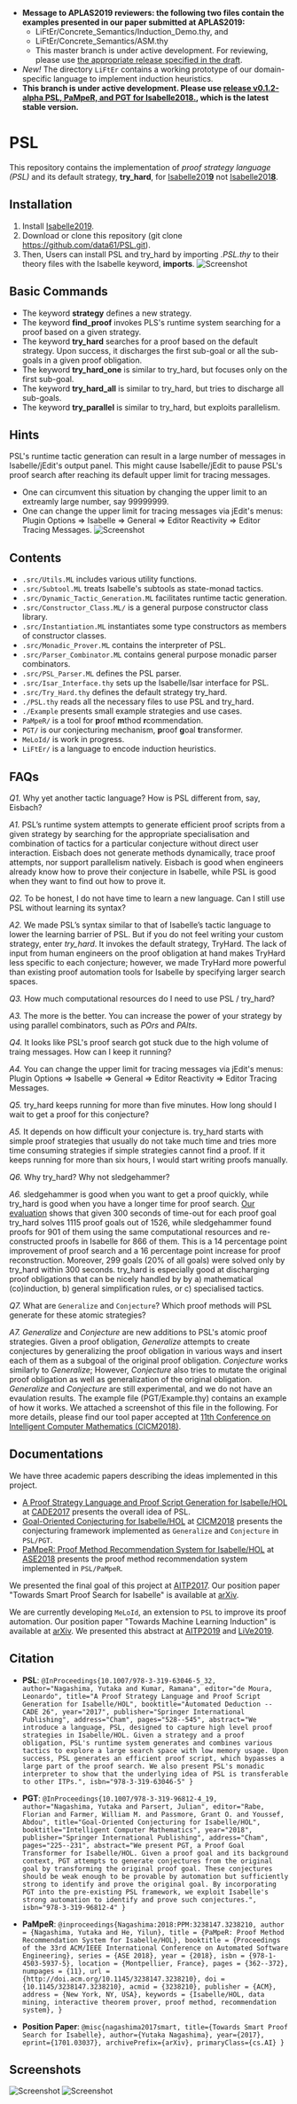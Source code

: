 - **Message to APLAS2019 reviewers: the following two files contain the examples presented in our paper submitted at APLAS2019:**
   - LiFtEr/Concrete_Semantics/Induction_Demo.thy, and
   - LiFtEr/Concrete_Semantics/ASM.thy
   - This master branch is under active development. For reviewing, please use [the appropriate release specified in the draft](https://github.com/data61/PSL/releases/tag/v0.1.3-alpha).
- *New!* The directory `LiFtEr` contains a working prototype of our domain-specific language to implement induction heuristics.
- **This branch is under active development. Please use [release v0.1.2-alpha PSL, PaMpeR, and PGT for Isabelle2018.](https://github.com/data61/PSL/releases/tag/v0.1.2-alpha), which is the latest stable version.**

# PSL

This repository contains the implementation of *proof strategy language (PSL)* and its default strategy,
**try_hard**, for [Isabelle201**9**](https://isabelle.in.tum.de) not [Isabelle201**8**](https://isabelle.in.tum.de/website-Isabelle2018/index.html).

## Installation
1. Install [Isabelle2019](https://isabelle.in.tum.de).
2. Download or clone this repository (git clone https://github.com/data61/PSL.git).
3. Then, Users can install PSL and try_hard by importing *.PSL.thy* to their theory files
   with the Isabelle keyword, **imports**.
![Screenshot](./image/screen_shot_import.png)

## Basic Commands
- The keyword **strategy** defines a new strategy.
- The keyword **find_proof** invokes PLS's runtime system searching for a proof based on a given strategy.
- The keyword **try_hard** searches for a proof based on the default strategy. Upon success, it discharges the first sub-goal or all the sub-goals in a given proof obligation.
- The keyword **try_hard_one** is similar to try_hard, but focuses only on the first sub-goal.
- The keyword **try_hard_all** is similar to try_hard, but tries to discharge all sub-goals.
- The keyword **try_parallel** is similar to try_hard, but exploits parallelism.

## Hints
PSL's runtime tactic generation can result in a large number of messages in Isabelle/jEdit's output panel.
This might cause Isabelle/jEdit to pause PSL's proof search after reaching its default upper limit for tracing messages.
- One can circumvent this situation by changing the upper limit to an extreamly large number, say 99999999.
- One can change the upper limit for tracing messages via jEdit's menus:
  Plugin Options => Isabelle => General => Editor Reactivity => Editor Tracing Messages.
![Screenshot](./image/tracing_messages.png)

## Contents
- `.src/Utils.ML` includes various utility functions.
- `.src/Subtool.ML` treats Isabelle's subtools as state-monad tactics.
- `.src/Dynamic_Tactic_Generation.ML` facilitates runtime tactic generation.
- `.src/Constructor_Class.ML/` is a general purpose constructor class library.
- `.src/Instantiation.ML` instantiates some type constructors as members of constructor classes.
- `.src/Monadic_Prover.ML` contains the interpreter of PSL.
- `.src/Parser_Combinator.ML` contains general purpose monadic parser combinators.
- `.src/PSL_Parser.ML` defines the PSL parser.
- `.src/Isar_Interface.thy` sets up the Isabelle/Isar interface for PSL.
- `.src/Try_Hard.thy` defines the default strategy try_hard.
- `./PSL.thy` reads all the necessary files to use PSL and try_hard.
- `./Example` presents small example strategies and use cases.
- `PaMpeR/` is a tool for **p**roof **m**thod **r**commendation.
- `PGT/` is our conjecturing mechanism, **p**roof **g**oal **t**ransformer.
- `MeLoId/` is work in progress.
- `LiFtEr/` is a language to encode induction heuristics.

## FAQs
*Q1.* Why yet another tactic language? How is PSL different from, say, Eisbach?

*A1.* PSL’s runtime system attempts to generate efficient proof scripts from a given strategy by searching for the appropriate specialisation and combination of tactics for a particular conjecture without direct user interaction. Eisbach does not generate methods dynamically, trace proof attempts, nor support parallelism natively. Eisbach is good when engineers already know how to prove their conjecture in Isabelle, while PSL is good when they want to find out how to prove it.

*Q2.* To be honest, I do not have time to learn a new language. Can I still use PSL without learning its syntax?

*A2.* We made PSL’s syntax similar to that of Isabelle’s tactic language to lower the learning barrier of PSL. But if you do not feel writing your custom strategy, enter *try_hard*. It invokes the default strategy, TryHard. The lack of input from human engineers on the proof obligation at hand makes TryHard less specific to each conjecture; however, we made TryHard more powerful than existing proof automation tools for Isabelle by specifying larger search spaces.

*Q3.* How much computational resources do I need to use PSL / try_hard?

*A3.* The more is the better. You can increase the power of your strategy by using parallel combinators, such as *POrs* and *PAlts*.

*Q4.* It looks like PSL's proof search got stuck due to the high volume of traing messages. How can I keep it running?

*A4.* You can change the upper limit for tracing messages via jEdit's menus: Plugin Options => Isabelle => General => Editor Reactivity => Editor Tracing Messages.

*Q5.* try_hard keeps running for more than five minutes. How long should I wait to get a proof for this conjecture?

*A5.* It depends on how difficult your conjecture is. try_hard starts with simple proof strategies that usually do not take much time and tries more time consuming strategies if simple strategies cannot find a proof. If it keeps running for more than six hours, I would start writing proofs manually.

*Q6.* Why try_hard? Why not sledgehammer?

*A6.* sledgehammer is good when you want to get a proof quickly, while try_hard is good when you have a longer time for proof search. [Our evaluation](https://arxiv.org/abs/1606.02941) shows that given 300 seconds of time-out for each proof goal try_hard solves 1115 proof goals out of 1526, while sledgehammer found proofs for 901 of them using the same computational resources and re-constructed proofs in Isabelle for 866 of them. This is a 14 percentage point improvement of proof search and a 16 percentage point increase for proof reconstruction. Moreover, 299 goals (20% of all goals) were solved only by try_hard within 300 seconds. try_hard is especially good at discharging proof obligations that can be nicely handled by by a) mathematical (co)induction, b) general simplification rules, or c) specialised tactics.

*Q7.* What are `Generalize` and `Conjecture`? Which proof methods will PSL generate for these atomic strategies?

*A7.* *Generalize* and *Conjecture* are new additions to PSL's atomic proof strategies. Given a proof obligation, *Generalize* attempts to create conjectures by generalizing the proof obligation in various ways and insert each of them as a subgoal of the original proof obligation. *Conjecture* works similarly to *Generalize*; However, *Conjecture* also tries to mutate the original proof obligation as well as generalization of the original obligation. *Generalize* and *Conjecture* are still experimental, and we do not have an evaulation results. The example file (PGT/Example.thy) contains an example of how it works. We attached a screenshot of this file in the following. For more details, please find our tool paper accepted at [11th Conference on Intelligent Computer Mathematics (CICM2018)](https://cicm-conference.org/2018/cicm.php).

## Documentations
We have three academic papers describing the ideas implemented in this project.
- [A Proof Strategy Language and Proof Script Generation for Isabelle/HOL](https://arxiv.org/abs/1606.02941) at [CADE2017](https://doi.org/10.1007/978-3-319-63046-5_32) presents the overall idea of PSL.
- [Goal-Oriented Conjecturing for Isabelle/HOL](http://arxiv.org/abs/1806.04774) at [CICM2018](https://doi.org/10.1007/978-3-319-96812-4_19) presents the conjecturing framework implemented as `Generalize` and `Conjecture` in `PSL/PGT`.
- [PaMpeR: Proof Method Recommendation System for Isabelle/HOL](http://arxiv.org/abs/1806.07239) at [ASE2018](http://doi.acm.org/10.1145/3238147.3238210) presents the proof method recommendation system implemented in `PSL/PaMpeR`.

We presented the final goal of this project at [AITP2017](http://aitp-conference.org/2017/). Our position paper "Towards Smart Proof Search for Isabelle" is available at [arXiv](https://arxiv.org/abs/1701.03037).

We are currently developing ``MeLoId``, an extension to `PSL` to improve its proof automation. Our position paper "Towards Machine Learning Induction" is available at [arXiv](https://arxiv.org/abs/1812.04088). We presented this abstract at [AITP2019](http://aitp-conference.org/2019/) and [LiVe2019](https://www7.in.tum.de/~kretinsk/LiVe2019.html).

## Citation
- **PSL**:
`@InProceedings{10.1007/978-3-319-63046-5_32,
author="Nagashima, Yutaka
and Kumar, Ramana",
editor="de Moura, Leonardo",
title="A Proof Strategy Language and Proof Script Generation for Isabelle/HOL",
booktitle="Automated Deduction -- CADE 26",
year="2017",
publisher="Springer International Publishing",
address="Cham",
pages="528--545",
abstract="We introduce a language, PSL, designed to capture high level proof strategies in Isabelle/HOL. Given a strategy and a proof obligation, PSL's runtime system generates and combines various tactics to explore a large search space with low memory usage. Upon success, PSL generates an efficient proof script, which bypasses a large part of the proof search. We also present PSL's monadic interpreter to show that the underlying idea of PSL is transferable to other ITPs.",
isbn="978-3-319-63046-5"
}`

- **PGT**:
`@InProceedings{10.1007/978-3-319-96812-4_19,
author="Nagashima, Yutaka
and Parsert, Julian",
editor="Rabe, Florian
and Farmer, William M.
and Passmore, Grant O.
and Youssef, Abdou",
title="Goal-Oriented Conjecturing for Isabelle/HOL",
booktitle="Intelligent Computer Mathematics",
year="2018",
publisher="Springer International Publishing",
address="Cham",
pages="225--231",
abstract="We present PGT, a Proof Goal Transformer for Isabelle/HOL. Given a proof goal and its background context, PGT attempts to generate conjectures from the original goal by transforming the original proof goal. These conjectures should be weak enough to be provable by automation but sufficiently strong to identify and prove the original goal. By incorporating PGT into the pre-existing PSL framework, we exploit Isabelle's strong automation to identify and prove such conjectures.",
isbn="978-3-319-96812-4"
}`

- **PaMpeR**:
`@inproceedings{Nagashima:2018:PPM:3238147.3238210,
 author = {Nagashima, Yutaka and He, Yilun},
 title = {PaMpeR: Proof Method Recommendation System for Isabelle/HOL},
 booktitle = {Proceedings of the 33rd ACM/IEEE International Conference on Automated Software Engineering},
 series = {ASE 2018},
 year = {2018},
 isbn = {978-1-4503-5937-5},
 location = {Montpellier, France},
 pages = {362--372},
 numpages = {11},
 url = {http://doi.acm.org/10.1145/3238147.3238210},
 doi = {10.1145/3238147.3238210},
 acmid = {3238210},
 publisher = {ACM},
 address = {New York, NY, USA},
 keywords = {Isabelle/HOL, data mining, interactive theorem prover, proof method, recommendation system},
}`

- **Position Paper**:
`@misc{nagashima2017smart,
    title={Towards Smart Proof Search for Isabelle},
    author={Yutaka Nagashima},
    year={2017},
    eprint={1701.03037},
    archivePrefix={arXiv},
    primaryClass={cs.AI}
}`

## Screenshots
![Screenshot](./image/screen_shot_tall.png)
![Screenshot](./image/screen_shot_pgt.png)
